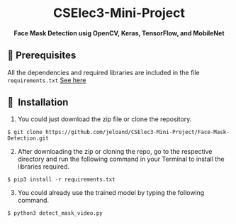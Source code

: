 <h1 align="center">CSElec3-Mini-Project</h1>

<div align="center">
  <h4>Face Mask Detection usig OpenCV, Keras, TensorFlow, and MobileNet</h4>
</div>

## :key: Prerequisites

All the dependencies and required libraries are included in the file <code>requirements.txt</code> [See here](https://github.com/jeloand/CSElec3-Mini-Project/blob/main/requirements.txt)

## 🚀&nbsp; Installation

1. You could just download the zip file or clone the repository.
```
$ git clone https://github.com/jeloand/CSElec3-Mini-Project/Face-Mask-Detection.git
```
2. After downloading the zip or cloning the repo, go to the respective directory and run the following command in your Terminal to install the libraries required.
```
$ pip3 install -r requirements.txt
```
3. You could already use the trained model by typing the following command.
```
$ python3 detect_mask_video.py 
```
